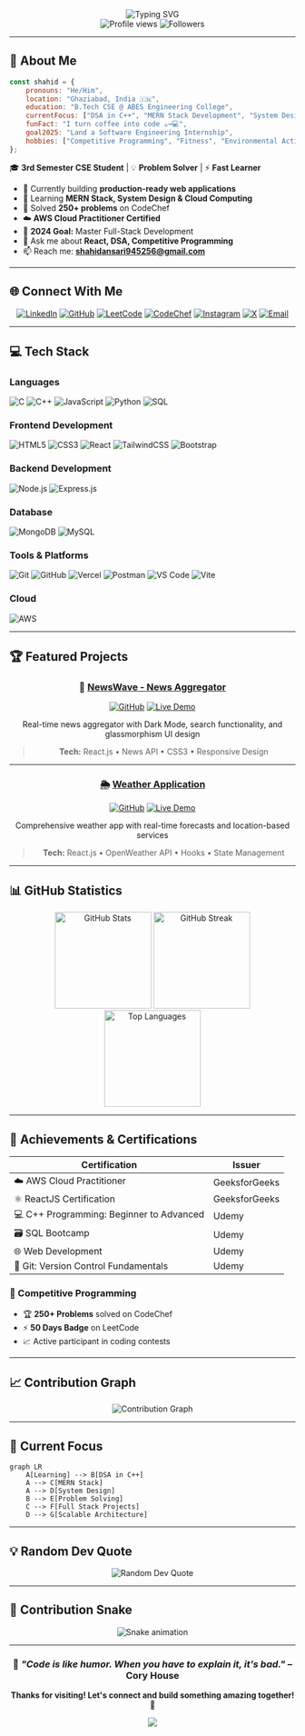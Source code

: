 <div align="center">
  <img src="https://readme-typing-svg.herokuapp.com?font=Fira+Code&weight=600&size=28&pause=1000&color=2C3E50&center=true&vCenter=true&width=435&lines=Hi+%F0%9F%91%8B+I'm+Shahid+Ansari;Full+Stack+Developer;Competitive+Programmer;AWS+Certified" alt="Typing SVG" />
</div>

<div align="center">
  <img src="https://komarev.com/ghpvc/?username=shahidansari310&color=blueviolet&style=for-the-badge" alt="Profile views" />
  <img src="https://img.shields.io/github/followers/shahidansari310?style=for-the-badge&color=blue" alt="Followers" />
</div>

---

## 🚀 About Me

```javascript
const shahid = {
    pronouns: "He/Him",
    location: "Ghaziabad, India 🇮🇳",
    education: "B.Tech CSE @ ABES Engineering College",
    currentFocus: ["DSA in C++", "MERN Stack Development", "System Design"],
    funFact: "I turn coffee into code ☕️→💻",
    goal2025: "Land a Software Engineering Internship",
    hobbies: ["Competitive Programming", "Fitness", "Environmental Activities"]
};
```

🎓 **3rd Semester CSE Student** | 💡 **Problem Solver** | ⚡ **Fast Learner**

- 🔭 Currently building **production-ready web applications**
- 🌱 Learning **MERN Stack, System Design & Cloud Computing**
- 💪 Solved **250+ problems** on CodeChef
- ☁️ **AWS Cloud Practitioner Certified**
- 🎯 **2024 Goal:** Master Full-Stack Development
- 💬 Ask me about **React, DSA, Competitive Programming**
- 📫 Reach me: **shahidansari945256@gmail.com**

---

## 🌐 Connect With Me

<div align="center">
  
[![LinkedIn](https://img.shields.io/badge/LinkedIn-%230077B5.svg?style=for-the-badge&logo=linkedin&logoColor=white)](https://linkedin.com/in/shahid-ansari-433449327)
[![GitHub](https://img.shields.io/badge/GitHub-%23121011.svg?style=for-the-badge&logo=github&logoColor=white)](https://github.com/shahidansari310)
[![LeetCode](https://img.shields.io/badge/LeetCode-FFA116?style=for-the-badge&logo=leetcode&logoColor=black)](https://leetcode.com/u/shahid310/)
[![CodeChef](https://img.shields.io/badge/CodeChef-%23964B00.svg?style=for-the-badge&logo=codechef&logoColor=white)](https://www.codechef.com/users/shahid_310)
[![Instagram](https://img.shields.io/badge/Instagram-%23E4405F.svg?style=for-the-badge&logo=Instagram&logoColor=white)](https://instagram.com/_shahid_129_)
[![X](https://img.shields.io/badge/X-%23000000.svg?style=for-the-badge&logo=X&logoColor=white)](https://x.com/Shahid__310)
[![Email](https://img.shields.io/badge/Email-D14836?style=for-the-badge&logo=gmail&logoColor=white)](mailto:shahidansari945256@gmail.com)

</div>

---

## 💻 Tech Stack

### Languages
![C](https://img.shields.io/badge/C-%2300599C.svg?style=for-the-badge&logo=c&logoColor=white)
![C++](https://img.shields.io/badge/C++-%2300599C.svg?style=for-the-badge&logo=c%2B%2B&logoColor=white)
![JavaScript](https://img.shields.io/badge/JavaScript-%23323330.svg?style=for-the-badge&logo=javascript&logoColor=%23F7DF1E)
![Python](https://img.shields.io/badge/Python-3670A0?style=for-the-badge&logo=python&logoColor=ffdd54)
![SQL](https://img.shields.io/badge/SQL-%2307405e.svg?style=for-the-badge&logo=sqlite&logoColor=white)

### Frontend Development
![HTML5](https://img.shields.io/badge/HTML5-%23E34F26.svg?style=for-the-badge&logo=html5&logoColor=white)
![CSS3](https://img.shields.io/badge/CSS3-%231572B6.svg?style=for-the-badge&logo=css3&logoColor=white)
![React](https://img.shields.io/badge/React-%2320232a.svg?style=for-the-badge&logo=react&logoColor=%2361DAFB)
![TailwindCSS](https://img.shields.io/badge/Tailwind-%2338B2AC.svg?style=for-the-badge&logo=tailwind-css&logoColor=white)
![Bootstrap](https://img.shields.io/badge/Bootstrap-%23563D7C.svg?style=for-the-badge&logo=bootstrap&logoColor=white)

### Backend Development
![Node.js](https://img.shields.io/badge/Node.js-6DA55F?style=for-the-badge&logo=node.js&logoColor=white)
![Express.js](https://img.shields.io/badge/Express.js-%23404d59.svg?style=for-the-badge&logo=express&logoColor=%2361DAFB)

### Database
![MongoDB](https://img.shields.io/badge/MongoDB-%234ea94b.svg?style=for-the-badge&logo=mongodb&logoColor=white)
![MySQL](https://img.shields.io/badge/MySQL-4479A1.svg?style=for-the-badge&logo=mysql&logoColor=white)

### Tools & Platforms
![Git](https://img.shields.io/badge/Git-%23F05033.svg?style=for-the-badge&logo=git&logoColor=white)
![GitHub](https://img.shields.io/badge/GitHub-%23121011.svg?style=for-the-badge&logo=github&logoColor=white)
![Vercel](https://img.shields.io/badge/Vercel-%23000000.svg?style=for-the-badge&logo=vercel&logoColor=white)
![Postman](https://img.shields.io/badge/Postman-FF6C37?style=for-the-badge&logo=postman&logoColor=white)
![VS Code](https://img.shields.io/badge/VS%20Code-0078d7.svg?style=for-the-badge&logo=visual-studio-code&logoColor=white)
![Vite](https://img.shields.io/badge/Vite-%23646CFF.svg?style=for-the-badge&logo=vite&logoColor=white)

### Cloud
![AWS](https://img.shields.io/badge/AWS-%23FF9900.svg?style=for-the-badge&logo=amazon-aws&logoColor=white)

---

## 🏆 Featured Projects

<div align="center">

### 📰 [NewsWave - News Aggregator](https://newsapp-by-shahid.vercel.app/)
[![GitHub](https://img.shields.io/badge/View_Code-100000?style=for-the-badge&logo=github&logoColor=white)](https://github.com/shahidansari310/newsapp)
[![Live Demo](https://img.shields.io/badge/Live_Demo-00C7B7?style=for-the-badge&logo=vercel&logoColor=white)](https://newsapp-by-shahid.vercel.app/)

Real-time news aggregator with Dark Mode, search functionality, and glassmorphism UI design
> **Tech:** React.js • News API • CSS3 • Responsive Design

---

### 🌦️ [Weather Application](https://weather-app-ivory-beta-96.vercel.app/)
[![GitHub](https://img.shields.io/badge/View_Code-100000?style=for-the-badge&logo=github&logoColor=white)](https://github.com/shahidansari310/Weather-App)
[![Live Demo](https://img.shields.io/badge/Live_Demo-00C7B7?style=for-the-badge&logo=vercel&logoColor=white)](https://weather-app-ivory-beta-96.vercel.app/)

Comprehensive weather app with real-time forecasts and location-based services
> **Tech:** React.js • OpenWeather API • Hooks • State Management

</div>

---

## 📊 GitHub Statistics

<div align="center">
  <img src="https://github-readme-stats.vercel.app/api?username=shahidansari310&theme=tokyonight&hide_border=false&include_all_commits=true&count_private=true" alt="GitHub Stats" height="170"/>
  <img src="https://github-readme-streak-stats.herokuapp.com/?user=shahidansari310&theme=tokyonight&hide_border=false" alt="GitHub Streak" height="170"/>
</div>

<div align="center">
  <img src="https://github-readme-stats.vercel.app/api/top-langs/?username=shahidansari310&theme=tokyonight&hide_border=false&include_all_commits=true&count_private=true&layout=compact" alt="Top Languages" height="170"/>
</div>

---

## 🏅 Achievements & Certifications

<div align="center">

| Certification | Issuer |
|--------------|--------|
| ☁️ AWS Cloud Practitioner | GeeksforGeeks |
| ⚛️ ReactJS Certification | GeeksforGeeks |
| 💻 C++ Programming: Beginner to Advanced | Udemy |
| 🗃️ SQL Bootcamp | Udemy |
| 🌐 Web Development | Udemy |
| 🔀 Git: Version Control Fundamentals | Udemy |

</div>

### 🎯 Competitive Programming
- 🏆 **250+ Problems** solved on CodeChef
- ⚡ **50 Days Badge** on LeetCode
- 📈 Active participant in coding contests

---

## 📈 Contribution Graph

<div align="center">
  <img src="https://github-readme-activity-graph.vercel.app/graph?username=shahidansari310&theme=tokyo-night&hide_border=true" alt="Contribution Graph"/>
</div>

---

## 🎯 Current Focus

```mermaid
graph LR
    A[Learning] --> B[DSA in C++]
    A --> C[MERN Stack]
    A --> D[System Design]
    B --> E[Problem Solving]
    C --> F[Full Stack Projects]
    D --> G[Scalable Architecture]
```

---

## 💡 Random Dev Quote

<div align="center">
  <img src="https://quotes-github-readme.vercel.app/api?type=horizontal&theme=tokyonight" alt="Random Dev Quote"/>
</div>

---

## 🐍 Contribution Snake

<div align="center">
  <img src="https://raw.githubusercontent.com/shahidansari310/shahidansari310/output/snake.svg" alt="Snake animation" />
</div>

---

<div align="center">
  
### 💬 *"Code is like humor. When you have to explain it, it's bad."* – Cory House

**Thanks for visiting! Let's connect and build something amazing together! 🚀**

[![](https://visitcount.itsvg.in/api?id=shahidansari310&label=Profile%20Views&color=6&icon=5&pretty=true)](https://visitcount.itsvg.in)

</div>
